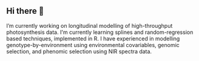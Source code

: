 ## Hi there 👋

<!--
**jsolin26/jsolin26** is a ✨ _special_ ✨ repository because its `README.md` (this file) appears on your GitHub profile.

Here are some ideas to get you started:

- 🔭 I’m currently working on ...
- 🌱 I’m currently learning ...
- 👯 I’m looking to collaborate on ...
- 🤔 I’m looking for help with ...
- 💬 Ask me about ...
- 📫 How to reach me: ...
- 😄 Pronouns: ...
- ⚡ Fun fact: ...
-->

I’m currently working on longitudinal modelling of high-throughput photosynthesis data. I'm currently learning splines and random-regression based techniques, implemented in R. I have experienced in modelling genotype-by-environment using environmental covariables, genomic selection, and phenomic selection using NIR spectra data. 
